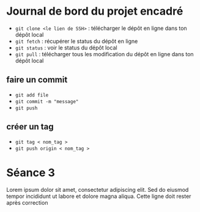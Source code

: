 # Journal de bord du projet encadré
- `git clone <le lien de SSH>` : télécharger le dépôt en ligne dans ton dépôt local
- `git fetch` : récupérer le status du dépôt en ligne 
- `git status` : voir le status du dépôt local
- `git pull` :  télécharger tous les modification du dépôt en ligne dans ton dépôt local

## faire un commit
- `git add file`
- `git commit -m "message"`
- `git push`

## créer un tag
- `git tag < nom_tag >`
- `git push origin < nom_tag >`

# Séance 3
Lorem ipsum dolor sit amet, consectetur adipiscing elit. Sed do eiusmod tempor incididunt ut labore et dolore magna aliqua.
Cette ligne doit rester après correction
